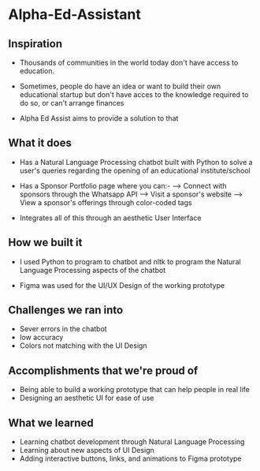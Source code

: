 # Alpha-Ed-Assistant

## Inspiration

- Thousands of communities in the world today don't have access to education.

- Sometimes, people do have an idea or want to build their own educational startup but don't have acces to the knowledge required to do so, or can't arrange finances

- Alpha Ed Assist aims to provide a solution to that

</hr>

## What it does

- Has a Natural Language Processing chatbot built with Python to solve a user's queries regarding the opening of an educational institute/school

- Has a Sponsor Portfolio page where you can:-
   --> Connect with sponsors through the Whatsapp API
   --> Visit a sponsor's website
   --> View a sponsor's offerings through color-coded tags

-  Integrates all of this through an aesthetic User Interface

</hr>

## How we built it

- I used Python to program to chatbot and nltk to program the Natural Language Processing aspects of the chatbot

- Figma was used for the UI/UX Design of the working prototype


</hr>

## Challenges we ran into

- Sever errors in the chatbot 
- low accuracy
- Colors not matching with the UI Design

</hr>

## Accomplishments that we're proud of

- Being able to build a working prototype that can help people in real life
- Designing an aesthetic UI for ease of use

</hr>

## What we learned

- Learning chatbot development through Natural Language Processing 
- Learning about new aspects of UI Design 
- Adding interactive buttons, links, and animations to Figma prototype
